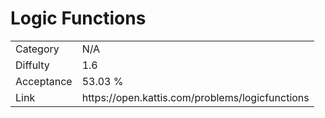 # Logic Functions

<table>
    <tr>
        <td>Category</td>
        <td>N/A</td>
    </tr>
    <tr>
        <td>Diffulty</td>
        <td>1.6</td>
    </tr>
    <tr>
        <td>Acceptance</td>
        <td>53.03 %</td>
    </tr>
    <tr>
        <td>Link</td>
        <td>https://open.kattis.com/problems/logicfunctions</td>
    </tr>
</table>